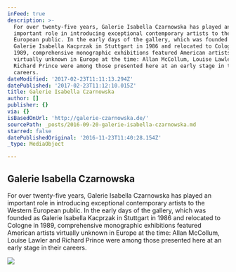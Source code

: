 ```yaml
---
inFeed: true
description: >-
  For over twenty-five years, Galerie Isabella Czarnowska has played an
  important role in introducing exceptional contemporary artists to the Western
  European public. In the early days of the gallery, which was founded as
  Galerie Isabella Kacprzak in Stuttgart in 1986 and relocated to Cologne in
  1989, comprehensive monographic exhibitions featured American artists
  virtually unknown in Europe at the time: Allan McCollum, Louise Lawler and
  Richard Prince were among those presented here at an early stage in their
  careers.
dateModified: '2017-02-23T11:11:13.294Z'
datePublished: '2017-02-23T11:12:10.015Z'
title: Galerie Isabella Czarnowska
author: []
publisher: {}
via: {}
isBasedOnUrl: 'http://galerie-czarnowska.de/'
sourcePath: _posts/2016-09-20-galerie-isabella-czarnowska.md
starred: false
datePublishedOriginal: '2016-11-23T11:40:28.154Z'
_type: MediaObject

---
```

<article style=""><h1>Galerie Isabella Czarnowska</h1><p>For over twenty-five years, Galerie Isabella Czarnowska has played an important role in introducing exceptional contemporary artists to the Western European public. In the early days of the gallery, which was founded as Galerie Isabella Kacprzak in Stuttgart in 1986 and relocated to Cologne in 1989, comprehensive monographic exhibitions featured American artists virtually unknown in Europe at the time: Allan McCollum, Louise Lawler and Richard Prince were among those presented here at an early stage in their careers.</p><img src="http://galerie-czarnowska.de/wp-content/uploads/2015/12/Fijalkowski_M_40.png" /></article>